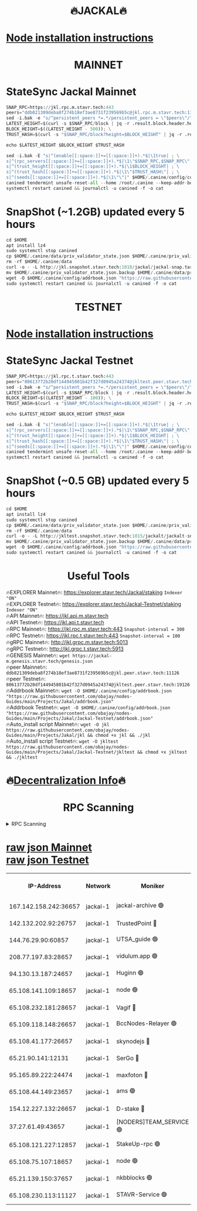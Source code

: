 <h1 align="center"> 🔥JACKAL🔥</h1>

[Node installation instructions](https://github.com/obajay/nodes-Guides/tree/main/Projects/Jakal)
=

<h1 align="center"> MAINNET</h1>

# StateSync Jackal Mainnet
```python
SNAP_RPC=https://jkl.rpc.m.stavr.tech:443
peers="ddb821309deba8f274b18ef3ae8731f239569b5c@jkl.rpc.m.stavr.tech:11126"
sed -i.bak -e "s/^persistent_peers *=.*/persistent_peers = \"$peers\"/" $HOME/.canine/config/config.toml
LATEST_HEIGHT=$(curl -s $SNAP_RPC/block | jq -r .result.block.header.height); \
BLOCK_HEIGHT=$((LATEST_HEIGHT - 500)); \
TRUST_HASH=$(curl -s "$SNAP_RPC/block?height=$BLOCK_HEIGHT" | jq -r .result.block_id.hash)

echo $LATEST_HEIGHT $BLOCK_HEIGHT $TRUST_HASH

sed -i.bak -E "s|^(enable[[:space:]]+=[[:space:]]+).*$|\1true| ; \
s|^(rpc_servers[[:space:]]+=[[:space:]]+).*$|\1\"$SNAP_RPC,$SNAP_RPC\"| ; \
s|^(trust_height[[:space:]]+=[[:space:]]+).*$|\1$BLOCK_HEIGHT| ; \
s|^(trust_hash[[:space:]]+=[[:space:]]+).*$|\1\"$TRUST_HASH\"| ; \
s|^(seeds[[:space:]]+=[[:space:]]+).*$|\1\"\"|" $HOME/.canine/config/config.toml
canined tendermint unsafe-reset-all --home /root/.canine --keep-addr-book
systemctl restart canined && journalctl -u canined -f -o cat
```
# SnapShot (~1.2GB) updated every 5 hours
```python
cd $HOME
apt install lz4
sudo systemctl stop canined
cp $HOME/.canine/data/priv_validator_state.json $HOME/.canine/priv_validator_state.json.backup
rm -rf $HOME/.canine/data
curl -o - -L http://jkl.snapshot.stavr.tech:1018/jackal/jackal-snap.tar.lz4 | lz4 -c -d - | tar -x -C $HOME/.canine --strip-components 2
mv $HOME/.canine/priv_validator_state.json.backup $HOME/.canine/data/priv_validator_state.json
wget -O $HOME/.canine/config/addrbook.json "https://raw.githubusercontent.com/obajay/nodes-Guides/main/Projects/Jakal/addrbook.json"
sudo systemctl restart canined && journalctl -u canined -f -o cat
```

<h1 align="center"> TESTNET</h1>

[Node installation instructions](https://github.com/obajay/nodes-Guides/tree/main/Projects/Jakal/Jackal-Testnet)
=

# StateSync Jackal Testnet
```python
SNAP_RPC=https://jkl.rpc.t.stavr.tech:443
peers="80613772b20df144945801b42f327d0945a24374@jkltest.peer.stavr.tech:19126"
sed -i.bak -e "s/^persistent_peers *=.*/persistent_peers = \"$peers\"/" $HOME/.canine/config/config.toml
LATEST_HEIGHT=$(curl -s $SNAP_RPC/block | jq -r .result.block.header.height); \
BLOCK_HEIGHT=$((LATEST_HEIGHT - 100)); \
TRUST_HASH=$(curl -s "$SNAP_RPC/block?height=$BLOCK_HEIGHT" | jq -r .result.block_id.hash)

echo $LATEST_HEIGHT $BLOCK_HEIGHT $TRUST_HASH

sed -i.bak -E "s|^(enable[[:space:]]+=[[:space:]]+).*$|\1true| ; \
s|^(rpc_servers[[:space:]]+=[[:space:]]+).*$|\1\"$SNAP_RPC,$SNAP_RPC\"| ; \
s|^(trust_height[[:space:]]+=[[:space:]]+).*$|\1$BLOCK_HEIGHT| ; \
s|^(trust_hash[[:space:]]+=[[:space:]]+).*$|\1\"$TRUST_HASH\"| ; \
s|^(seeds[[:space:]]+=[[:space:]]+).*$|\1\"\"|" $HOME/.canine/config/config.toml
canined tendermint unsafe-reset-all --home /root/.canine --keep-addr-book
systemctl restart canined && journalctl -u canined -f -o cat
```
# SnapShot (~0.5 GB) updated every 5 hours
```python
cd $HOME
apt install lz4
sudo systemctl stop canined
cp $HOME/.canine/data/priv_validator_state.json $HOME/.canine/priv_validator_state.json.backup
rm -rf $HOME/.canine/data
curl -o - -L http://jkltest.snapshot.stavr.tech:1015/jackalt/jackalt-snap.tar.lz4 | lz4 -c -d - | tar -x -C $HOME/.canine --strip-components 2
mv $HOME/.canine/priv_validator_state.json.backup $HOME/.canine/data/priv_validator_state.json
wget -O $HOME/.canine/config/addrbook.json "https://raw.githubusercontent.com/obajay/nodes-Guides/main/Projects/Jakal/Jackal-Testnet/addrbook.json"
sudo systemctl restart canined && journalctl -u canined -f -o cat
```

 <h1 align="center"> Useful Tools</h1>

🔥EXPLORER Mainnet🔥:      https://explorer.stavr.tech/Jackal/staking		        `Indexer "ON"` \
🔥EXPLORER Testnet🔥:      https://explorer.stavr.tech/Jackal-Testnet/staking     `Indexer "ON"` \
🔥API Mainnet🔥: 			 		 https://jkl.api.m.stavr.tech \
🔥API Testnet🔥: 			 		 https://jkl.api.t.stavr.tech \
🔥RPC Mainnet🔥:           https://jkl.rpc.m.stavr.tech:443              `Snapshot-interval = 300` \
🔥RPC Testnet🔥:           https://jkl.rpc.t.stavr.tech:443              `Snapshot-interval = 100` \
🔥gRPC Mainnet🔥:          http://jkl.grpc.m.stavr.tech:5013 \
🔥gRPC Testnet🔥:          http://jkl.grpc.t.stavr.tech:5913 \
🔥GENESIS Mainnet🔥:    `wget https://jackal-m.genesis.stavr.tech/genesis.json` \
🔥peer Mainnet🔥:					 `ddb821309deba8f274b18ef3ae8731f239569b5c@jkl.peer.stavr.tech:11126` \
🔥peer Testnet🔥:					 `80613772b20df144945801b42f327d0945a24374@jkltest.peer.stavr.tech:19126` \
🔥Addrbook Mainnet🔥:    ```wget -O $HOME/.canine/config/addrbook.json "https://raw.githubusercontent.com/obajay/nodes-Guides/main/Projects/Jakal/addrbook.json"``` \
🔥Addrbook Testnet🔥:    ```wget -O $HOME/.canine/config/addrbook.json "https://raw.githubusercontent.com/obajay/nodes-Guides/main/Projects/Jakal/Jackal-Testnet/addrbook.json"``` \
🔥Auto_install script Mainnet🔥: ```wget -O jkl https://raw.githubusercontent.com/obajay/nodes-Guides/main/Projects/Jakal/jkl && chmod +x jkl && ./jkl``` \
🔥Auto_install script Testnet🔥: ```wget -O jkltest https://raw.githubusercontent.com/obajay/nodes-Guides/main/Projects/Jakal/Jackal-Testnet/jkltest && chmod +x jkltest && ./jkltest```

🔥[Decentralization Info](https://github.com/obajay/StateSync-snapshots/tree/main/Projects/Jackal/Decentralization)🔥
=

<h1 align="center"> RPC Scanning</h1>

<details>
<summary>RPC Scanning</summary>

<h2 align="center"> We scan nodes in real time every 4 hours. And we provide the final result of RPC endpoints.
We cannot influence the operation of these nodes in any way. </h2>


```python
If Voting Power is higher than 0 --> then the Node is a validator of the network and may be subject to attack and be a potential threat to the chain.
```
```python
We marked such validators with a red symbol
```

</details>

[raw json Mainnet](https://rpc-check.jaclalm.stavr.tech/jaclalm/rpc-jaclalm-result.json) \
[raw json Testnet](https://github.com/obajay/StateSync-snapshots/tree/main/Projects/Jackal/Rpc-Check-Testnet)
=

<table><tr><th>IP-Address</th><th>Network</th><th>Moniker</th><th>Latest Block Height</th><th>Earliest Block Height</th><th>Catching Up</th><th>Tx Index</th><th>Voting Power</th><th>Scan Time</th></tr><tr><td>167.142.158.242:36657</td><td>jackal-1</td><td>jackal-archive 🟢</td><td>6649135</td><td>2770293</td><td>False</td><td>on</td><td>0</td><td>2024-02-26T23:09:29.283277366UTC</td></tr><tr><td>142.132.202.92:26757</td><td>jackal-1</td><td>TrustedPoint 🔴</td><td>6649127</td><td>6129401</td><td>False</td><td>on</td><td>291222</td><td>2024-02-26T23:08:42.127994070UTC</td></tr><tr><td>144.76.29.90:60857</td><td>jackal-1</td><td>UTSA_guide 🟢</td><td>6649133</td><td>6280001</td><td>False</td><td>on</td><td>0</td><td>2024-02-26T23:09:14.026247635UTC</td></tr><tr><td>208.77.197.83:28657</td><td>jackal-1</td><td>vidulum.app 🟢</td><td>6649135</td><td>6296001</td><td>False</td><td>on</td><td>0</td><td>2024-02-26T23:09:26.498303070UTC</td></tr><tr><td>94.130.13.187:24657</td><td>jackal-1</td><td>Huginn 🟢</td><td>6588265</td><td>6424001</td><td>False</td><td>on</td><td>0</td><td>2024-02-26T23:09:33.898594179UTC</td></tr><tr><td>65.108.141.109:18657</td><td>jackal-1</td><td>node 🟢</td><td>6649125</td><td>6444728</td><td>False</td><td>on</td><td>0</td><td>2024-02-26T23:08:28.926662140UTC</td></tr><tr><td>65.108.232.181:28657</td><td>jackal-1</td><td>Vagif 🔴</td><td>6649133</td><td>6462201</td><td>False</td><td>off</td><td>60003</td><td>2024-02-26T23:09:18.466013548UTC</td></tr><tr><td>65.109.118.148:26657</td><td>jackal-1</td><td>BccNodes-Relayer 🟢</td><td>6649132</td><td>6489001</td><td>False</td><td>on</td><td>0</td><td>2024-02-26T23:09:11.734995897UTC</td></tr><tr><td>65.108.41.177:26657</td><td>jackal-1</td><td>skynodejs 🔴</td><td>6649135</td><td>6509001</td><td>False</td><td>on</td><td>83703</td><td>2024-02-26T23:09:29.582929539UTC</td></tr><tr><td>65.21.90.141:12131</td><td>jackal-1</td><td>SerGo 🔴</td><td>6649126</td><td>6549126</td><td>False</td><td>off</td><td>51100</td><td>2024-02-26T23:08:37.730974065UTC</td></tr><tr><td>95.165.89.222:24474</td><td>jackal-1</td><td>maxfoton 🔴</td><td>6649133</td><td>6549133</td><td>False</td><td>off</td><td>117661</td><td>2024-02-26T23:09:18.896201280UTC</td></tr><tr><td>65.108.44.149:23657</td><td>jackal-1</td><td>ams 🟢</td><td>6649134</td><td>6571141</td><td>False</td><td>on</td><td>0</td><td>2024-02-26T23:09:19.207305843UTC</td></tr><tr><td>154.12.227.132:26657</td><td>jackal-1</td><td>D-stake 🔴</td><td>6648890</td><td>6591001</td><td>False</td><td>off</td><td>130243</td><td>2024-02-26T23:08:26.512476512UTC</td></tr><tr><td>37.27.61.49:43657</td><td>jackal-1</td><td>[NODERS]TEAM_SERVICE 🟢</td><td>6649124</td><td>6591201</td><td>False</td><td>on</td><td>0</td><td>2024-02-26T23:08:23.784250740UTC</td></tr><tr><td>65.108.121.227:12857</td><td>jackal-1</td><td>StakeUp-rpc 🟢</td><td>6649127</td><td>6604001</td><td>False</td><td>on</td><td>0</td><td>2024-02-26T23:08:42.456198245UTC</td></tr><tr><td>65.108.75.107:18657</td><td>jackal-1</td><td>node 🟢</td><td>6649131</td><td>6616732</td><td>False</td><td>on</td><td>0</td><td>2024-02-26T23:09:01.185499647UTC</td></tr><tr><td>65.21.139.150:37657</td><td>jackal-1</td><td>nkbblocks 🟢</td><td>6649126</td><td>6639001</td><td>False</td><td>on</td><td>0</td><td>2024-02-26T23:08:35.355049771UTC</td></tr><tr><td>65.108.230.113:11127</td><td>jackal-1</td><td>STAVR-Service 🟢</td><td>6649134</td><td>6647801</td><td>False</td><td>on</td><td>0</td><td>2024-02-26T23:09:21.574569169UTC</td></tr></table>
